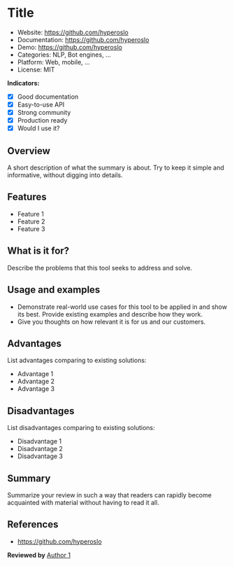 <!-- Thanks for contributing to Hyper Radar! 🔭 -->

<!--
Have you built something cool? A library, side project or a homemade
spacecraft? Then you are in the right place!

Have you tried something promising? Share your experience to help in our
community to stay sober and make the right decision when it comes to
choosing a new technology.

There are a few things to keep in mind when you prepare your text:
- Choose the right category or create a new folder (if it's something
completely new).
- Don't repeat existing topics, but feel free to update them with relevant
details, comments and references.
- Keep your summaries short and concrete.
- Examples are optional, but recommended.
-->

<!--
Are you ready to start? 🚀
Use the following sections to structure your text:
-->

# Title

* Website: https://github.com/hyperoslo
* Documentation: https://github.com/hyperoslo
* Demo: https://github.com/hyperoslo
* Categories: NLP, Bot engines, ...
* Platform: Web, mobile, ...
* License:	MIT

**Indicators:**
- [x] Good documentation
- [x] Easy-to-use API
- [x] Strong community
- [x] Production ready
- [x] Would I use it?

## Overview

A short description of what the summary is about. Try to keep it simple and
informative, without digging into details.

## Features

* Feature 1
* Feature 2
* Feature 3

## What is it for?

Describe the problems that this tool seeks to address and solve.

## Usage and examples

- Demonstrate real-world use cases for this tool to be applied in and
show its best. Provide existing examples and describe how they work.
- Give you thoughts on how relevant it is for us and our customers.

## Advantages

List advantages comparing to existing solutions:

* Advantage 1
* Advantage 2
* Advantage 3

## Disadvantages

List disadvantages comparing to existing solutions:

* Disadvantage 1
* Disadvantage 2
* Disadvantage 3

## Summary

Summarize your review in such a way that readers can rapidly become
acquainted with material without having to read it all.

## References

* https://github.com/hyperoslo

**Reviewed by** [Author 1](https://github.com/hyperoslo)
